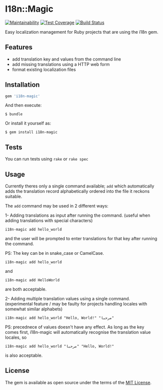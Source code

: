 # I18n::Magic

[![Maintainability](https://api.codeclimate.com/v1/badges/479e81db41acc3f00d92/maintainability)](https://codeclimate.com/github/a-smadi/i18n-magic/maintainability)
[![Test Coverage](https://api.codeclimate.com/v1/badges/479e81db41acc3f00d92/test_coverage)](https://codeclimate.com/github/a-smadi/i18n-magic/test_coverage)
[![Build Status](https://travis-ci.org/a-smadi/i18n-magic.svg?branch=master)](https://travis-ci.org/a-smadi/i18n-magic)

Easy localization management for Ruby projects that are using the i18n gem.

## Features

* add translation key and values from the command line
* add missing translations using a HTTP web form
* format existing localization files

## Installation

```ruby
gem 'i18n-magic'
```

And then execute:

    $ bundle

Or install it yourself as:

    $ gem install i18n-magic

## Tests

You can run tests using `rake` or `rake spec`

## Usage

Currently theres only a single command available; `add` which automatically adds the translation record alphabetically ordered into the file it reckons suitable.

The `add` command may be used in 2 different ways:

1- Adding translations as input after running the command. (useful when adding translations with special characters)

```
i18n-magic add hello_world
```
and the user will be prompted to enter translations for that key after running the command.

PS: The key can be in snake_case or CamelCase.

```
i18n-magic add hello_world
```
and
```
i18n-magic add HelloWorld
```
are both acceptable.


2- Adding multiple translation values using a single command. (experimental feature / may be faulty for projects handling locales with somewhat similar alphabets)

```
i18n-magic add hello_world "Hello, World!" "مرحبا"
```
PS: precednece of values doesn't have any effect. As long as the key comes first, i18n-magic will automatically recognise the translation value locales, so
```
i18n-magic add hello_world "مرحبا" "Hello, World!"
```
is also acceptable.

## License

The gem is available as open source under the terms of the [MIT License](https://opensource.org/licenses/MIT).

